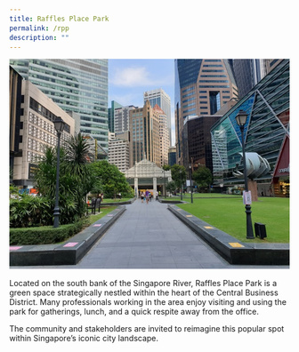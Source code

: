 ```yaml
---
title: Raffles Place Park
permalink: /rpp
description: ""
---
```

![Alt text for image on Isomer site](/images/RPP.jpg)

Located on the south bank of the Singapore River, Raffles Place Park is a green space strategically nestled within the heart of the Central Business District. Many professionals working in the area enjoy visiting and using the park for gatherings, lunch, and a quick respite away from the office. 

The community and stakeholders are invited to reimagine this popular spot within Singapore’s iconic city landscape.